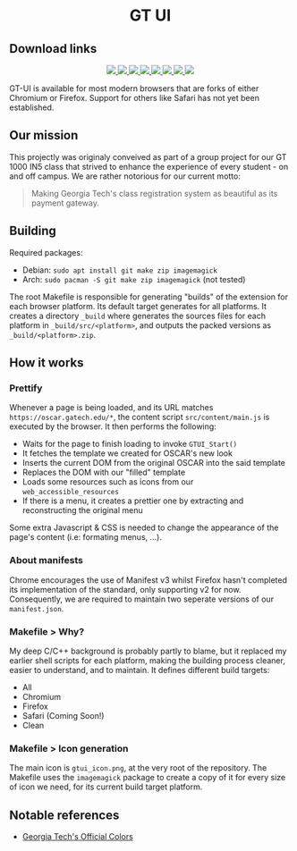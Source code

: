 <h1 align="center">GT UI</h1>

## Download links

<p align="center">
  <a rel="noreferrer noopener" href="https://chrome.google.com/webstore/detail/gt-ui/fcjdbonkjmoampkihabopmahicdimcee">
    <img src="https://github.com/alrra/browser-logos/blob/main/src/chrome/chrome_64x64.png?raw=true">
    <img src="https://github.com/alrra/browser-logos/blob/main/src/brave/brave_64x64.png?raw=true">
    <img src="https://github.com/alrra/browser-logos/blob/main/src/chromium/chromium_64x64.png?raw=true">
    <img src="https://github.com/alrra/browser-logos/blob/main/src/edge/edge_64x64.png?raw=true">
    <img src="https://github.com/alrra/browser-logos/blob/main/src/opera/opera_64x64.png?raw=true">
    <img src="https://github.com/alrra/browser-logos/blob/main/src/vivaldi/vivaldi_64x64.png?raw=true">
  </a>
  <a rel="noreferrer noopener" href="https://addons.mozilla.org/en-US/firefox/addon/gt-ui/">
    <img src="https://github.com/alrra/browser-logos/blob/main/src/firefox/firefox_64x64.png?raw=true">
    <img src="https://github.com/alrra/browser-logos/blob/main/src/tor/tor_64x64.png?raw=true">
  </a>
</p>

GT-UI is available for most modern browsers that are forks of either Chromium or Firefox. Support for others like Safari has not yet been established.

## Our mission

This projectly was originaly conveived as part of a group project for our GT 1000 IN5 class that strived to enhance the experience of every student - on and off campus. We are rather notorious for our current motto:

> Making Georgia Tech's class registration system as beautiful as its payment gateway.

## Building

Required packages:
+ Debian: `sudo apt install git make zip imagemagick`
+ Arch: `sudo pacman -S git make zip imagemagick` (not tested)

The root Makefile is responsible for generating "builds" of the extension for each browser platform. Its default target generates for all platforms. It creates a directory `_build` where generates the sources files for each platform in `_build/src/<platform>`, and outputs the packed versions as `_build/<platform>.zip`.

## How it works

### Prettify

Whenever a page is being loaded, and its URL matches `https://oscar.gatech.edu/*`, the content script `src/content/main.js` is executed by the browser. It then performs the following:
+ Waits for the page to finish loading to invoke `GTUI_Start()`
+ It fetches the template we created for OSCAR's new look
+ Inserts the current DOM from the original OSCAR into the said template
+ Replaces the DOM with our "filled" template
+ Loads some resources such as icons from our `web_accessible_resources`
+ If there is a menu, it creates a prettier one by extracting and reconstructing the original menu
 
Some extra Javascript & CSS is needed to change the appearance of the page's content (i.e: formating menus, ...).

### About manifests

Chrome encourages the use of Manifest v3 whilst Firefox hasn't completed its implementation of the standard, only supporting v2 for now. Consequently, we are required to maintain two seperate versions of our `manifest.json`.

### Makefile > Why?

My deep C/C++ background is probably partly to blame, but it replaced my earlier shell scripts for each platform, making the building process cleaner, easier to understand, and to maintain. It defines different build targets:
+ All
+ Chromium
+ Firefox
+ Safari (Coming Soon!)
+ Clean

### Makefile > Icon generation

The main icon is `gtui_icon.png`, at the very root of the repository. The Makefile uses the `imagemagick` package to create a copy of it for every size of icon we need, for its current build target platform.

## Notable references

+ [Georgia Tech's Official Colors](https://brand.gatech.edu/our-look/colors)
